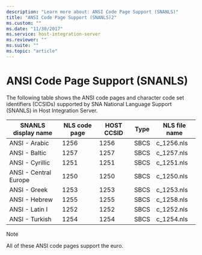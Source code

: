 ```yaml
---
description: "Learn more about: ANSI Code Page Support (SNANLS)"
title: "ANSI Code Page Support (SNANLS)2"
ms.custom: ""
ms.date: "11/30/2017"
ms.service: host-integration-server
ms.reviewer: ""
ms.suite: ""
ms.topic: "article"
---
```

# ANSI Code Page Support (SNANLS)
The following table shows the ANSI code pages and character code set identifiers (CCSIDs) supported by SNA National Language Support (SNANLS) in Host Integration Server.  
  
|SNANLS display name|NLS code page|HOST CCSID|Type|NLS file name|  
|-------------------------|-------------------|----------------|----------|-------------------|  
|ANSI - Arabic|1256|1256|SBCS|c_1256.nls|  
|ANSI - Baltic|1257|1257|SBCS|c_1257.nls|  
|ANSI - Cyrillic|1251|1251|SBCS|c_1251.nls|  
|ANSI - Central Europe|1250|1250|SBCS|c_1250.nls|  
|ANSI - Greek|1253|1253|SBCS|c_1253.nls|  
|ANSI - Hebrew|1255|1255|SBCS|c_1258.nls|  
|ANSI - Latin I|1252|1252|SBCS|c_1252.nls|  
|ANSI - Turkish|1254|1254|SBCS|c_1254.nls|  
  
> [!NOTE]
>  All of these ANSI code pages support the euro.
